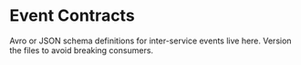 # Event Contracts

Avro or JSON schema definitions for inter-service events live here. Version the files to avoid breaking consumers.
